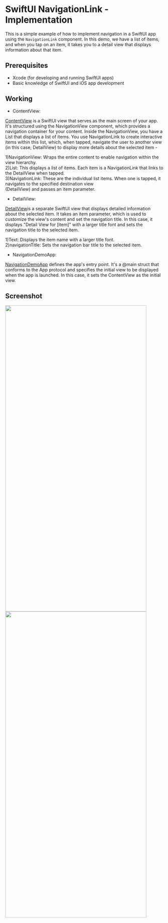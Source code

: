 # SwiftUI NavigationLink - Implementation


This is a simple example of how to implement navigation in a SwiftUI app using the `NavigationLink` component. In this demo, we have a list of items, and when you tap on an item, it takes you to a detail view that displays information about that item.

## Prerequisites

- Xcode (for developing and running SwiftUI apps)
- Basic knowledge of SwiftUI and iOS app development

## Working


- ContentView: <br>

<ins>ContentView</ins> is a SwiftUI view that serves as the main screen of your app. It's structured using the NavigationView component, which provides a navigation container for your content. Inside the NavigationView, you have a List that displays a list of items. You use NavigationLink to create interactive items within this list, which, when tapped, navigate the user to another view (in this case, DetailView) to display more details about the selected item -

1)NavigationView: Wraps the entire content to enable navigation within the view hierarchy. <br>
2)List: This displays a list of items. Each item is a NavigationLink that links to the DetailView when tapped.<br>
3)NavigationLink: These are the individual list items. When one is tapped, it navigates to the specified destination view <br>(DetailView) and passes an item parameter.


- DetailView:<br>

<ins>DetailView</ins>is a separate SwiftUI view that displays detailed information about the selected item. It takes an item parameter, which is used to customize the view's content and set the navigation title. In this case, it displays "Detail View for [item]" with a larger title font and sets the navigation title to the selected item.<br>

1)Text: Displays the item name with a larger title font.<br>
2)navigationTitle: Sets the navigation bar title to the selected item.<br>


- NavigationDemoApp: <br>

<ins>NavigationDemoApp</ins> defines the app's entry point. It's a @main struct that conforms to the App protocol and specifies the initial view to be displayed when the app is launched. In this case, it sets the ContentView as the initial view.

## Screenshot


<img src="https://github.com/PRATIKK0709/NavigationLink-Implementation/assets/139443204/117efd09-d1ed-4646-b010-06d90bda127d" width="450" height="975.57">


<img src="https://github.com/PRATIKK0709/NavigationLink-Implementation/assets/139443204/36594ee8-e9b1-46d8-b0b6-ccdc1e2d7e8b" width="450" height="975.57">

